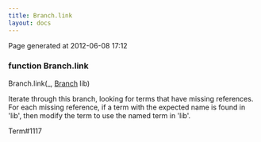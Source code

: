 ```yaml
---
title: Branch.link
layout: docs
---
```


<div class="bottom_right_note">Page generated at 2012-06-08 17:12</div>
<h3><span class="minor">function</span> Branch.link</h3>

Branch.link(_, <a href="/docs/Branch.html">Branch</a> lib)
<p>Iterate through this branch, looking for terms that have missing references. For each missing reference, if a term with the expected name is found in 'lib', then modify the term to use the named term in 'lib'.</p>

<p><span class="extra_minor">Term#1117</span></p>
